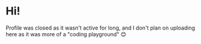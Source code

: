 # Hi!

Profile was closed as it wasn't active for long, and I don't plan on uploading here as it was more of a "coding playground" 😊
